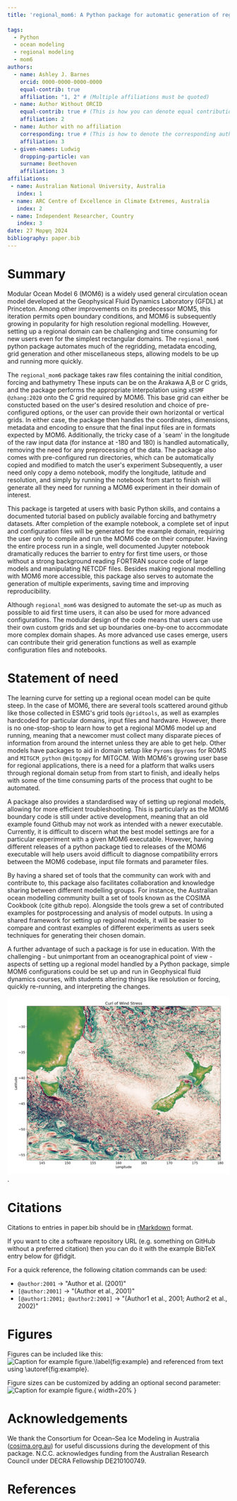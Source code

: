 ```yaml
---
title: 'regional_mom6: A Python package for automatic generation of regional configurations for the Modular Ocean Model 6'

tags:
  - Python
  - ocean modeling
  - regional modeling
  - mom6
authors:
  - name: Ashley J. Barnes
    orcid: 0000-0000-0000-0000
    equal-contrib: true
    affiliation: "1, 2" # (Multiple affiliations must be quoted)
  - name: Author Without ORCID
    equal-contrib: true # (This is how you can denote equal contributions between multiple authors)
    affiliation: 2
  - name: Author with no affiliation
    corresponding: true # (This is how to denote the corresponding author)
    affiliation: 3
  - given-names: Ludwig
    dropping-particle: van
    surname: Beethoven
    affiliation: 3
affiliations:
 - name: Australian National University, Australia
   index: 1
 - name: ARC Centre of Excellence in Climate Extremes, Australia
   index: 2
 - name: Independent Researcher, Country
   index: 3
date: 27 Μαρψη 2024
bibliography: paper.bib
---
```



# Summary

Modular Ocean Model 6 (MOM6) is a widely used general circulation ocean model developed at the Geophysical Fluid Dynamics Laboratory (GFDL) at Princeton.
Among other improvements on its predecessor MOM5, this iteration permits open boundary conditions, and MOM6 is subsequently growing in popularity for high resolution regional modelling.
However, setting up a regional domain can be challenging and time consuming for new users even for the simplest rectangular domains.
The `regional_mom6` python package automates much of the regridding, metadata encoding, grid generation and other miscellaneous steps, allowing models to be up and running more quickly.

The `regional_mom6` package takes raw files containing the initial condition, forcing and bathymetry
These inputs can be on the Arakawa A,B or C grids, and the package performs the appropriate interpolation using `xESMF` `@zhang:2020` onto the C grid required by MOM6.
This base grid can either be constucted based on the user's desired resolution and choice of pre-configured options, or the user can provide their own horizontal or vertical grids.
In either case, the package then handles the coordinates, dimensions, metadata and encoding to ensure that the final input files are in formats expected by MOM6.
Additionally, the tricky case of a `seam' in the longitude of the raw input data (for instance at -180 and 180) is handled automatically, removing the need for any preprocessing of the data. 
The package also comes with pre-configured run directories, which can be automatically copied and modified to match the user's experiment
Subsequently, a user need only copy a demo notebook, modify the longitude, latitude and resolution, and simply by running the notebook from start to finish will generate all they need for running a MOM6 experiment in their domain of interest.

This package is targeted at users with basic Python skills, and contains a documented tutorial based on publicly available forcing and bathymetry datasets. 
After completion of the example notebook, a complete set of input and configuration files will be generated for the example domain, requiring the user only to compile and run the MOM6 code on their computer. 
Having the entire process run in a single, well documented Jupyter notebook dramatically reduces the barrier to entry for first time users, or those without a strong background reading FORTRAN source code of large models and manipulating NETCDF files.
Besides making regional modelling with MOM6 more accessible, this package also serves to automate the generation of multiple experiments, saving time and improving reproducibility. 

Although `regional_mom6` was designed to automate the set-up as much as possible to aid first time users, it can also be used for more advanced configurations.
The modular design of the code means that users can use their own custom grids and set up boundaries one-by-one to accommodate more complex domain shapes.
As more advanced use cases emerge, users can contribute their grid generation functions as well as example configuration files and notebooks. 




# Statement of need

The learning curve for setting up a regional ocean model can be quite steep.
In the case of MOM6, there are several tools scattered around github like those collected in ESMG's grid tools `@gridtools`, as well as examples hardcoded for particular domains, input files and hardware.
However, there is no one-stop-shop to learn how to get a regional MOM6 model up and running, meaning that a newcomer must collect many disparate pieces of information from around the internet unless they are able to get help.
Other models have packages to aid in domain setup like `Pyroms` `@pyroms` for ROMS and `MITGCM_python` `@mitgcmpy` for MITGCM.
With MOM6's growing user base for regional applications, there is a need for a platform that walks users through regional domain setup from from start to finish, and ideally helps with some of the time consuming parts of the process that ought to be automated.

A package also provides a standardised way of setting up regional models, allowing for more efficient troubleshooting. 
This is particularly as the MOM6 boundary code is still under active development, meaning that an old example found Github may not work as intended with a newer executable.
Currently, it is difficult to discern what the best model settings are for a particular experiment with a given MOM6 executable. 
However, having different releases of a python package tied to releases of the MOM6 executable will help users avoid difficult to diagnose compatibility errors between the MOM6 codebase, input file formats and parameter files.

By having a shared set of tools that the community can work with and contribute to, this package also facilitates collaboration and knowledge sharing between different modelling groups. 
For instance, the Australian ocean modelling community built a set of tools known as the COSIMA Cookbook (cite github repo). Alongside the tools grew a set of contributed examples for postprocessing and analysis of model outputs.
In using a shared framework for setting up regional models, it will be easier to compare and contrast examples of different experiments as users seek techniques for generating their chosen domain.

A further advantage of such a package is for use in education. 
With the challenging - but unimportant from an oceanographical point of view - aspects of setting up a regional model handled by a Python package, simple MOM6 configurations could be set up and run in Geophysical fluid dynamics courses, with students altering things like resolution or forcing, quickly re-running, and interpreting the changes.
 
![Windstress curl for a regional MOM6 run in the Tasman sea\label{fig:example}](tasman-windstress-curl.png).

# Citations

Citations to entries in paper.bib should be in
[rMarkdown](http://rmarkdown.rstudio.com/authoring_bibliographies_and_citations.html)
format.

If you want to cite a software repository URL (e.g. something on GitHub without a preferred
citation) then you can do it with the example BibTeX entry below for @fidgit.

For a quick reference, the following citation commands can be used:
- `@author:2001`  ->  "Author et al. (2001)"
- `[@author:2001]` -> "(Author et al., 2001)"
- `[@author1:2001; @author2:2001]` -> "(Author1 et al., 2001; Author2 et al., 2002)"

# Figures

Figures can be included like this:
![Caption for example figure.\label{fig:example}](figure.png)
and referenced from text using \autoref{fig:example}.

Figure sizes can be customized by adding an optional second parameter:
![Caption for example figure.](figure.png){ width=20% }

# Acknowledgements

We thank the Consortium for Ocean–Sea Ice Modeling in Australia ([cosima.org.au](https://cosima.org.au)) for useful discussions during the development of this package.
N.C.C. acknowledges funding from the Australian Research Council under DECRA Fellowship DE210100749.

# References
